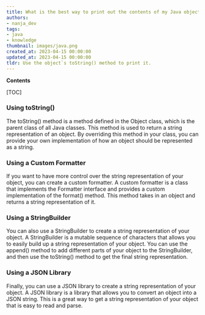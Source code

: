```yaml
---
title: What is the best way to print out the contents of my Java object without seeing "sometype@2f92e0f4"?
authors:
- nanja_dev
tags:
- java
- knowledge
thumbnail: images/java.png
created_at: 2023-04-15 00:00:00
updated_at: 2023-04-15 00:00:00
tldr: Use the object`s toString() method to print it.
---
```


**Contents**

[TOC]

### Using toString()

The toString() method is a method defined in the Object class, which is the parent class of all Java classes. This method is used to return a string representation of an object. By overriding this method in your class, you can provide your own implementation of how an object should be represented as a string.

### Using a Custom Formatter

If you want to have more control over the string representation of your object, you can create a custom formatter. A custom formatter is a class that implements the Formatter interface and provides a custom implementation of the format() method. This method takes in an object and returns a string representation of it.

### Using a StringBuilder

You can also use a StringBuilder to create a string representation of your object. A StringBuilder is a mutable sequence of characters that allows you to easily build up a string representation of your object. You can use the append() method to add different parts of your object to the StringBuilder, and then use the toString() method to get the final string representation.

### Using a JSON Library

Finally, you can use a JSON library to create a string representation of your object. A JSON library is a library that allows you to convert an object into a JSON string. This is a great way to get a string representation of your object that is easy to read and parse.
